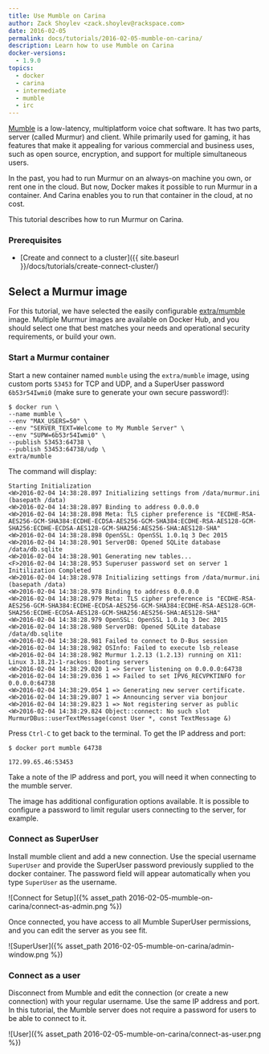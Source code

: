 ```yaml
---
title: Use Mumble on Carina
author: Zack Shoylev <zack.shoylev@rackspace.com>
date: 2016-02-05
permalink: docs/tutorials/2016-02-05-mumble-on-carina/
description: Learn how to use Mumble on Carina
docker-versions:
  - 1.9.0
topics:
  - docker
  - carina
  - intermediate
  - mumble
  - irc  
---
```


[Mumble](http://wiki.mumble.info/wiki/Main_Page) is a low-latency, multiplatform voice chat software. It has two parts, server (called Murmur) and client. While primarily used for gaming, it has features that make it appealing for various commercial and business uses, such as open source, encryption, and support for multiple simultaneous users.

In the past, you had to run Murmur on an always-on machine you own, or rent one in the cloud. But now, Docker makes it possible to run Murmur in a container. And Carina enables you to run that container in the cloud, at no cost.

This tutorial describes how to run Murmur on Carina.

### Prerequisites

- [Create and connect to a cluster]({{ site.baseurl }}/docs/tutorials/create-connect-cluster/)

## Select a Murmur image

For this tutorial, we have selected the easily configurable [extra/mumble](https://hub.docker.com/r/extra/mumble/) image. Multiple Murmur images are available on Docker Hub, and you should select one that best matches your needs and operational security requirements, or build your own.

### Start a Murmur container

Start a new container named `mumble` using the `extra/mumble` image, using custom ports `53453` for TCP and UDP, and a SuperUser password `6b53r54Iwmi0` (make sure to generate your own secure password!):

```
$ docker run \
--name mumble \ 
--env "MAX_USERS=50" \ 
--env "SERVER_TEXT=Welcome to My Mumble Server" \ 
--env "SUPW=6b53r54Iwmi0" \
--publish 53453:64738 \
--publish 53453:64738/udp \
extra/mumble
```

The command will display:

```
Starting Initialization
<W>2016-02-04 14:38:28.897 Initializing settings from /data/murmur.ini (basepath /data)
<W>2016-02-04 14:38:28.897 Binding to address 0.0.0.0
<W>2016-02-04 14:38:28.898 Meta: TLS cipher preference is "ECDHE-RSA-AES256-GCM-SHA384:ECDHE-ECDSA-AES256-GCM-SHA384:ECDHE-RSA-AES128-GCM-SHA256:ECDHE-ECDSA-AES128-GCM-SHA256:AES256-SHA:AES128-SHA"
<W>2016-02-04 14:38:28.898 OpenSSL: OpenSSL 1.0.1q 3 Dec 2015
<W>2016-02-04 14:38:28.901 ServerDB: Opened SQLite database /data/db.sqlite
<W>2016-02-04 14:38:28.901 Generating new tables...
<F>2016-02-04 14:38:28.953 Superuser password set on server 1
Initilization Completed
<W>2016-02-04 14:38:28.978 Initializing settings from /data/murmur.ini (basepath /data)
<W>2016-02-04 14:38:28.978 Binding to address 0.0.0.0
<W>2016-02-04 14:38:28.979 Meta: TLS cipher preference is "ECDHE-RSA-AES256-GCM-SHA384:ECDHE-ECDSA-AES256-GCM-SHA384:ECDHE-RSA-AES128-GCM-SHA256:ECDHE-ECDSA-AES128-GCM-SHA256:AES256-SHA:AES128-SHA"
<W>2016-02-04 14:38:28.979 OpenSSL: OpenSSL 1.0.1q 3 Dec 2015
<W>2016-02-04 14:38:28.980 ServerDB: Opened SQLite database /data/db.sqlite
<W>2016-02-04 14:38:28.981 Failed to connect to D-Bus session
<W>2016-02-04 14:38:28.982 OSInfo: Failed to execute lsb_release
<W>2016-02-04 14:38:28.982 Murmur 1.2.13 (1.2.13) running on X11: Linux 3.18.21-1-rackos: Booting servers
<W>2016-02-04 14:38:29.020 1 => Server listening on 0.0.0.0:64738
<W>2016-02-04 14:38:29.036 1 => Failed to set IPV6_RECVPKTINFO for 0.0.0.0:64738
<W>2016-02-04 14:38:29.054 1 => Generating new server certificate.
<W>2016-02-04 14:38:29.807 1 => Announcing server via bonjour
<W>2016-02-04 14:38:29.823 1 => Not registering server as public
<W>2016-02-04 14:38:29.824 Object::connect: No such slot MurmurDBus::userTextMessage(const User *, const TextMessage &)
```

Press `Ctrl-C` to get back to the terminal. To get the IP address and port:

```
$ docker port mumble 64738

172.99.65.46:53453
```

Take a note of the IP address and port, you will need it when connecting to the mumble server.

The image has additional configuration options available. It is possible to configure a password to limit regular users connecting to the server, for example.

### Connect as SuperUser

Install mumble client and add a new connection. Use the special username `SuperUser` and provide the SuperUser password previously supplied to the docker container. The password field will appear automatically when you type `SuperUser` as the username.

![Connect for Setup]({% asset_path 2016-02-05-mumble-on-carina/connect-as-admin.png %})

Once connected, you have access to all Mumble SuperUser permissions, and you can edit the server as you see fit.

![SuperUser]({% asset_path 2016-02-05-mumble-on-carina/admin-window.png %})

### Connect as a user

Disconnect from Mumble and edit the connection (or create a new connection) with your regular username. Use the same IP address and port. In this tutorial, the Mumble server does not require a password for users to be able to connect to it.

![User]({% asset_path 2016-02-05-mumble-on-carina/connect-as-user.png %})